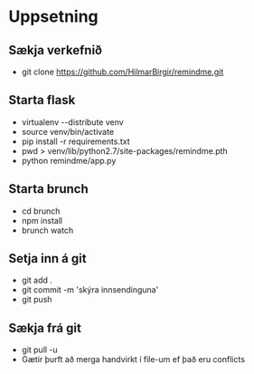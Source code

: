 # Uppsetning

## Sækja verkefnið
* git clone https://github.com/HilmarBirgir/remindme.git

## Starta flask
* virtualenv --distribute venv
* source venv/bin/activate
* pip install -r requirements.txt
* pwd > venv/lib/python2.7/site-packages/remindme.pth
* python remindme/app.py

## Starta brunch
* cd brunch
* npm install
* brunch watch

## Setja inn á git
* git add .
* git commit -m 'skýra innsendinguna'
* git push 

## Sækja frá git
* git pull -u
* Gætir þurft að merga handvirkt í file-um ef það eru conflicts

